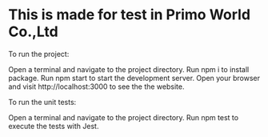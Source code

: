 # This is made for test in Primo World Co.,Ltd

To run the project:

Open a terminal and navigate to the project directory.
Run npm i to install package.
Run npm start to start the development server.
Open your browser and visit http://localhost:3000 to see the the website.


To run the unit tests:

Open a terminal and navigate to the project directory.
Run npm test to execute the tests with Jest.
